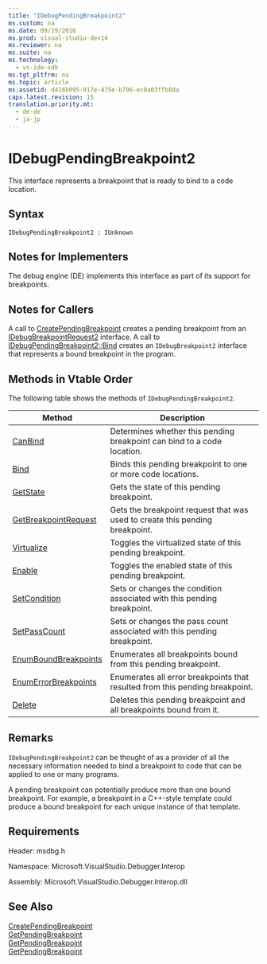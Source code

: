 ```yaml
---
title: "IDebugPendingBreakpoint2"
ms.custom: na
ms.date: 09/19/2016
ms.prod: visual-studio-dev14
ms.reviewer: na
ms.suite: na
ms.technology: 
  - vs-ide-sdk
ms.tgt_pltfrm: na
ms.topic: article
ms.assetid: d416b095-917e-475e-b796-ec0a03ffb8da
caps.latest.revision: 15
translation.priority.mt: 
  - de-de
  - ja-jp
---
```

# IDebugPendingBreakpoint2
This interface represents a breakpoint that is ready to bind to a code location.  
  
## Syntax  
  
```  
IDebugPendingBreakpoint2 : IUnknown  
```  
  
## Notes for Implementers  
 The debug engine (DE) implements this interface as part of its support for breakpoints.  
  
## Notes for Callers  
 A call to [CreatePendingBreakpoint](../vs140/IDebugEngine2--CreatePendingBreakpoint.md) creates a pending breakpoint from an [IDebugBreakpointRequest2](../vs140/IDebugBreakpointRequest2.md) interface. A call to [IDebugPendingBreakpoint2::Bind](../vs140/IDebugPendingBreakpoint2--Bind.md) creates an `IDebugBreakpoint2` interface that represents a bound breakpoint in the program.  
  
## Methods in Vtable Order  
 The following table shows the methods of `IDebugPendingBreakpoint2`.  
  
|Method|Description|  
|------------|-----------------|  
|[CanBind](../vs140/IDebugPendingBreakpoint2--CanBind.md)|Determines whether this pending breakpoint can bind to a code location.|  
|[Bind](../vs140/IDebugPendingBreakpoint2--Bind.md)|Binds this pending breakpoint to one or more code locations.|  
|[GetState](../vs140/IDebugPendingBreakpoint2--GetState.md)|Gets the state of this pending breakpoint.|  
|[GetBreakpointRequest](../vs140/IDebugPendingBreakpoint2--GetBreakpointRequest.md)|Gets the breakpoint request that was used to create this pending breakpoint.|  
|[Virtualize](../vs140/IDebugPendingBreakpoint2--Virtualize.md)|Toggles the virtualized state of this pending breakpoint.|  
|[Enable](../vs140/IDebugPendingBreakpoint2--Enable.md)|Toggles the enabled state of this pending breakpoint.|  
|[SetCondition](../vs140/IDebugPendingBreakpoint2--SetCondition.md)|Sets or changes the condition associated with this pending breakpoint.|  
|[SetPassCount](../vs140/IDebugPendingBreakpoint2--SetPassCount.md)|Sets or changes the pass count associated with this pending breakpoint.|  
|[EnumBoundBreakpoints](../vs140/IDebugPendingBreakpoint2--EnumBoundBreakpoints.md)|Enumerates all breakpoints bound from this pending breakpoint.|  
|[EnumErrorBreakpoints](../vs140/IDebugPendingBreakpoint2--EnumErrorBreakpoints.md)|Enumerates all error breakpoints that resulted from this pending breakpoint.|  
|[Delete](../vs140/IDebugPendingBreakpoint2--Delete.md)|Deletes this pending breakpoint and all breakpoints bound from it.|  
  
## Remarks  
 `IDebugPendingBreakpoint2` can be thought of as a provider of all the necessary information needed to bind a breakpoint to code that can be applied to one or many programs.  
  
 A pending breakpoint can potentially produce more than one bound breakpoint. For example, a breakpoint in a C++-style template could produce a bound breakpoint for each unique instance of that template.  
  
## Requirements  
 Header: msdbg.h  
  
 Namespace: Microsoft.VisualStudio.Debugger.Interop  
  
 Assembly: Microsoft.VisualStudio.Debugger.Interop.dll  
  
## See Also  
 [CreatePendingBreakpoint](../vs140/IDebugEngine2--CreatePendingBreakpoint.md)   
 [GetPendingBreakpoint](../vs140/IDebugBreakpointBoundEvent2--GetPendingBreakpoint.md)   
 [GetPendingBreakpoint](../vs140/IDebugBoundBreakpoint2--GetPendingBreakpoint.md)   
 [GetPendingBreakpoint](../vs140/IDebugErrorBreakpoint2--GetPendingBreakpoint.md)